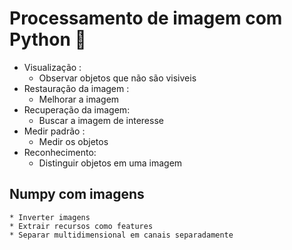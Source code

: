 # Processamento de imagem com Python 🐍
* Visualização :
    * Observar objetos que não são visiveis
* Restauração da imagem :
    * Melhorar a imagem
* Recuperação da imagem:
    * Buscar a imagem de interesse
* Medir padrão :
    * Medir os objetos
* Reconhecimento:
    * Distinguir objetos em uma imagem
## Numpy com imagens
    * Inverter imagens
    * Extrair recursos como features
    * Separar multidimensional em canais separadamente 